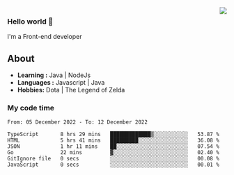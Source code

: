 <img align='right' src="https://github-readme-stats.vercel.app/api?username=jumodada&show_icons=true&theme=vue">

### Hello world 👋

I'm a Front-end developer 
    
## About
-  **Learning :** Java | NodeJs
-  **Languages :** Javascript | Java
-  **Hobbies:** Dota | The Legend of Zelda

### My code time

<!--START_SECTION:waka-->

```text
From: 05 December 2022 - To: 12 December 2022

TypeScript       8 hrs 29 mins   █████████████▒░░░░░░░░░░░   53.87 %
HTML             5 hrs 41 mins   █████████░░░░░░░░░░░░░░░░   36.08 %
JSON             1 hr 11 mins    ██░░░░░░░░░░░░░░░░░░░░░░░   07.54 %
Go               22 mins         ▓░░░░░░░░░░░░░░░░░░░░░░░░   02.40 %
GitIgnore file   0 secs          ░░░░░░░░░░░░░░░░░░░░░░░░░   00.08 %
JavaScript       0 secs          ░░░░░░░░░░░░░░░░░░░░░░░░░   00.01 %
```

<!--END_SECTION:waka-->
